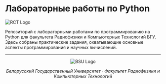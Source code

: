 # Лабораторные работы по Python

![RCT Logo](https://sun9-38.userapi.com/s/v1/ig2/tdDpZomJ6H_5RTGEBflgr2UZWaPj_dFZ--MgIJN_Zn3kIudhSGMmLa8kycY1FdPc23r1sKVuBBL_MWpr1-b3kZCg.jpg?quality=96&as=32x33,48x49,72x73,108x110,160x163,240x245,360x367,480x490,540x551,544x555&from=bu&cs=544x0)

Репозиторий с лабораторными работами по программированию на Python для факультета Радиофизики и Компьютерных Технологий БГУ. Здесь собраны практические задания, охватывающие основные аспекты программирования и научных вычислений.

---

<div align="center">
  
![BSU Logo](https://bsu.by/upload/logoBSU.jpg)
  
*Белорусский Государственный Университет · Факультет Радиофизики и Компьютерных Технологий*

</div>
